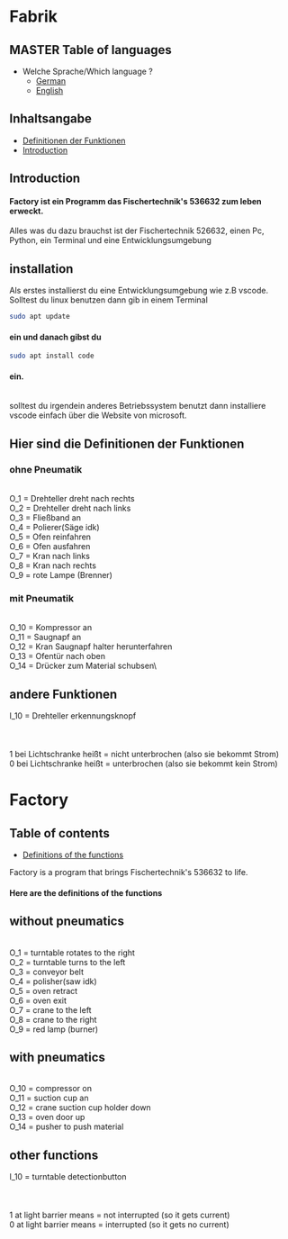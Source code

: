 # Fabrik

## MASTER Table of languages
* Welche Sprache/Which language ?
    * [German](#Fabrik)
    * [English](#Factory)


## Inhaltsangabe
* [Definitionen der Funktionen](#Hier-sind-die-Definitionen-der-Funktionen)
* [Introduction](#Introduction)

## Introduction

#### Factory ist ein Programm das Fischertechnik's 536632 zum leben erweckt.

Alles was du dazu brauchst ist der Fischertechnik 526632, einen Pc, Python, ein Terminal und eine Entwicklungsumgebung

## installation

Als erstes installierst du eine Entwicklungsumgebung wie z.B vscode.
Solltest du linux benutzen dann gib in einem Terminal

``` bash
sudo apt update
```
#### ein und danach gibst du
``` bash
sudo apt install code
```
#### ein.
\
solltest du irgendein anderes Betriebssystem benutzt dann installiere vscode einfach über die Website von microsoft.

## Hier sind die Definitionen der Funktionen


### ohne Pneumatik
\
O_1 = Drehteller dreht nach rechts\
O_2 = Drehteller dreht nach links\
O_3 = Fließband an\
O_4 = Polierer(Säge idk)\
O_5 = Ofen reinfahren\
O_6 = Ofen ausfahren\
O_7 = Kran nach links\
O_8 = Kran nach rechts\
O_9 = rote Lampe (Brenner)

### mit Pneumatik
\
O_10 = Kompressor an\
O_11 = Saugnapf an\
O_12 = Kran Saugnapf halter herunterfahren\
O_13 = Ofentür nach oben\
O_14 = Drücker zum Material schubsen\
## andere Funktionen
I_10 = Drehteller erkennungsknopf\
\
\
\
1 bei Lichtschranke heißt = nicht unterbrochen (also sie bekommt Strom)\
0 bei Lichtschranke heißt = unterbrochen (also sie bekommt kein Strom)


# Factory

## Table of contents
* [Definitions of the functions](#Here-are-the-definitions-of-the-functions)

Factory is a program that brings Fischertechnik's 536632 to life.

#### Here are the definitions of the functions


## without pneumatics
\
O_1 = turntable rotates to the right\
O_2 = turntable turns to the left\
O_3 = conveyor belt\
O_4 = polisher(saw idk)\
O_5 = oven retract\
O_6 = oven exit\
O_7 = crane to the left\
O_8 = crane to the right\
O_9 = red lamp (burner)

## with pneumatics
\
O_10 = compressor on\
O_11 = suction cup an\
O_12 = crane suction cup holder down\
O_13 = oven door up\
O_14 = pusher to push material
## other functions
I_10 = turntable detectionbutton\
\
\
\
1 at light barrier means = not interrupted (so it gets current)\
0 at light barrier means = interrupted (so it gets no current)
